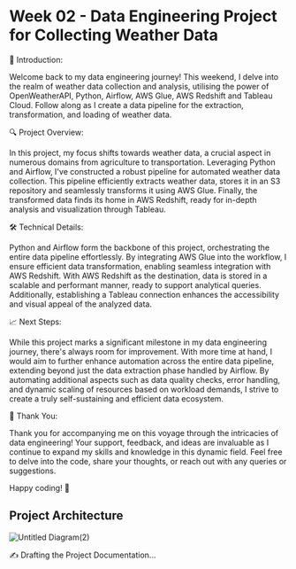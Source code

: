 # Week 02 - Data Engineering Project for Collecting Weather Data

🚀 Introduction:

Welcome back to my data engineering journey! This weekend, I delve into the realm of weather data collection and analysis, utilising the power of OpenWeatherAPI, Python, Airflow, AWS Glue, AWS Redshift and Tableau Cloud. Follow along as I create a data pipeline for the extraction, transformation, and loading of weather data.

🔍 Project Overview:

In this project, my focus shifts towards weather data, a crucial aspect in numerous domains from agriculture to transportation. Leveraging Python and Airflow, I've constructed a robust pipeline for automated weather data collection. This pipeline efficiently extracts weather data, stores it in an S3 repository and seamlessly transforms it using AWS Glue. Finally, the transformed data finds its home in AWS Redshift, ready for in-depth analysis and visualization through Tableau.

🛠️ Technical Details:

Python and Airflow form the backbone of this project, orchestrating the entire data pipeline effortlessly. By integrating AWS Glue into the workflow, I ensure efficient data transformation, enabling seamless integration with AWS Redshift. With AWS Redshift as the destination, data is stored in a scalable and performant manner, ready to support analytical queries. Additionally, establishing a Tableau connection enhances the accessibility and visual appeal of the analyzed data.

📈 Next Steps:

While this project marks a significant milestone in my data engineering journey, there's always room for improvement. With more time at hand, I would aim to further enhance automation across the entire data pipeline, extending beyond just the data extraction phase handled by Airflow. By automating additional aspects such as data quality checks, error handling, and dynamic scaling of resources based on workload demands, I strive to create a truly self-sustaining and efficient data ecosystem.

🙏 Thank You:

Thank you for accompanying me on this voyage through the intricacies of data engineering! Your support, feedback, and ideas are invaluable as I continue to expand my skills and knowledge in this dynamic field. Feel free to delve into the code, share your thoughts, or reach out with any queries or suggestions.

Happy coding! 🌟

## Project Architecture
![Untitled Diagram(2)](https://github.com/andreisacal/W02-DE-Weather-Report/assets/166915179/8ae2daf3-ffb4-4b1c-891e-c2a3f716b2cf)


✍️ Drafting the Project Documentation...

